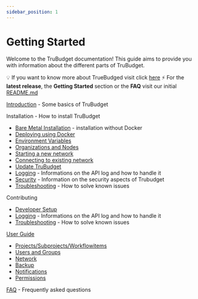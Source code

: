 ```yaml
---
sidebar_position: 1
---
```


# Getting Started

Welcome to the TruBudget documentation! This guide aims to provide you with information about the different parts of TruBudget.

💡 If you want to know more about TrueBudged visit click [here](./usecases.md)
⚡️ For the **latest release**, the **Getting Started** section or the **FAQ** visit our initial [README.md](https://github.com/openkfw/TruBudget/blob/master/README.md)

[Introduction](./operation-administration/introduction.md) - Some basics of TruBudget

Installation - How to install TruBudget

- [Bare Metal Installation](./operation-administration/installation/create-new-network/bare-metal.md) - installation without Docker
- [Deploying using Docker](./operation-administration/installation/create-new-network/create-new-docker-compose.md)
- [Environment Variables](./operation-administration/introduction.md#environment-variables)
- [Organizations and Nodes](./operation-administration/introduction.md#organizations-and-nodes-in-trubudget)
- [Starting a new network](./operation-administration/installation/create-new-network/create-new-docker-compose.md)
- [Connecting to existing network](./operation-administration/installation/connect-to-existing-node/connect-docker-compose.md)
- [Update TruBudget](./operation-administration/update-trubudget.md)
- [Logging](./operation-administration/logging.md) - Informations on the API log and how to handle it
- [Security](./operation-administration/security.md) - Information on the security aspects of Trubudget
- [Troubleshooting](./known-issues/intro.md) - How to solve known issues

Contributing

- [Developer Setup](./developer/developer-setup.md)
- [Logging](./operation-administration/logging.md) - Informations on the API log and how to handle it
- [Troubleshooting](./known-issues/intro.md) - How to solve known issues

[User Guide](./user-guide/README.md)

- [Projects/Subprojects/Workflowitems](./user-guide/projects/project.md)
- [Users and Groups](./user-guide/users-and-groups/user.md)
- [Network](./user-guide/network/nodes.md)
- [Backup](./user-guide/backup.md)
- [Notifications](./user-guide/notifications.md)
- [Permissions](./user-guide/users-and-groups/permissions.md)

[FAQ](./user-guide/README.md#faq) - Frequently asked questions
